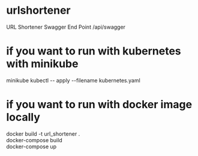 # urlshortener
URL Shortener
Swagger End Point /api/swagger
# if you want to run with kubernetes with minikube
minikube  kubectl -- apply --filename kubernetes.yaml 
# if you want to run with docker image locally
docker build -t url_shortener .<br>
docker-compose build<br>
docker-compose up
